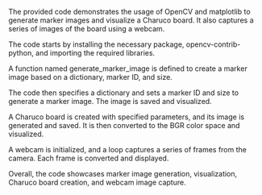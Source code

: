 The provided code demonstrates the usage of OpenCV and matplotlib to generate marker images and visualize a Charuco board. It also captures a series of images of the board using a webcam.

The code starts by installing the necessary package, opencv-contrib-python, and importing the required libraries.

A function named generate_marker_image is defined to create a marker image based on a dictionary, marker ID, and size.

The code then specifies a dictionary and sets a marker ID and size to generate a marker image. The image is saved and visualized.

A Charuco board is created with specified parameters, and its image is generated and saved. It is then converted to the BGR color space and visualized.

A webcam is initialized, and a loop captures a series of frames from the camera. Each frame is converted and displayed.

Overall, the code showcases marker image generation, visualization, Charuco board creation, and webcam image capture.
